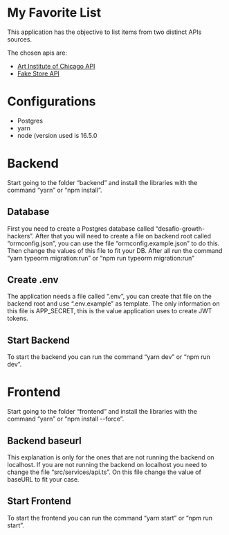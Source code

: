 # My Favorite List
This application has the objective to list items from two distinct APIs sources.

The chosen apis are: 
- [Art Institute of Chicago API](https://api.artic.edu/docs/#quick-start)
- [Fake Store API](https://fakestoreapi.com)

# Configurations
- Postgres
- yarn
- node (version used is 16.5.0

# Backend
Start going to the folder “backend” and install the libraries with the command “yarn” or “npm install”.

## Database
First you need to create a Postgres database called “desafio-growth-hackers”. After that you will need to create a file on backend root called “ormconfig.json”, you can use the file “ormconfig.example.json” to do this. Then change the values of this file to fit your DB.
After all run the command “yarn typeorm migration:run” or “npm run typeorm migration:run”

## Create .env
The application needs a file called “.env”, you can create that file on the backend root and use “.env.example” as template.
The only information on this file is APP_SECRET, this is the value application uses to create JWT tokens.

## Start Backend
To start the backend you can run the command “yarn dev” or “npm run dev”.

# Frontend
Start going to the folder “frontend” and install the libraries with the command “yarn” or “npm install --force”.

## Backend baseurl
This explanation is only for the ones that are not running the backend on localhost.
If you are not running the backend on localhost you need to change the file “src/services/api.ts”. On this file change the value of baseURL to fit your case.

## Start Frontend
To start the frontend you can run the command “yarn start” or “npm run start”.

